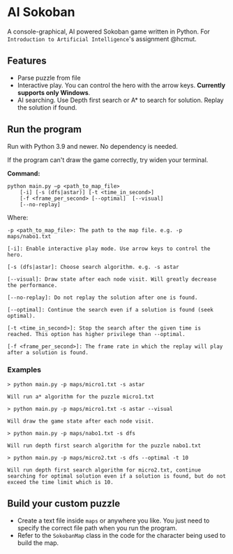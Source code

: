 # AI Sokoban
A console-graphical, AI powered Sokoban game written in Python.
For ```Introduction to Artificial Intelligence```'s assignment @hcmut.

## Features
- Parse puzzle from file
- Interactive play. You can control the hero with the arrow keys. **Currently supports only Windows**.
- AI searching. Use Depth first search or A* to search for solution. Replay the solution if found.
## Run the program
Run with Python 3.9 and newer. No dependency is needed.

If the program can't draw the game correctly, try widen your terminal.

**Command:**
```
python main.py –p <path_to_map_file>
	[-i] [-s (dfs|astar)] [-t <time_in_second>]
	[-f <frame_per_second> [--optimal]	[--visual]
	[--no-replay]
```
Where:
```
-p <path_to_map_file>: The path to the map file. e.g. -p maps/nabo1.txt

[-i]: Enable interactive play mode. Use arrow keys to control the hero.

[-s (dfs|astar]: Choose search algorithm. e.g. -s astar

[--visual]: Draw state after each node visit. Will greatly decrease the performance.

[--no-replay]: Do not replay the solution after one is found.

[--optimal]: Continue the search even if a solution is found (seek optimal).

[-t <time_in_second>]: Stop the search after the given time is reached. This option has higher privilege than --optimal.

[-f <frame_per_second>]: The frame rate in which the replay will play after a solution is found.

```

### Examples
```
> python main.py -p maps/micro1.txt -s astar

Will run a* algorithm for the puzzle micro1.txt
```

```
> python main.py -p maps/micro1.txt -s astar --visual

Will draw the game state after each node visit.
```

```
> python main.py -p maps/nabo1.txt -s dfs

Will run depth first search algorithm for the puzzle nabo1.txt
```

```
> python main.py -p maps/micro2.txt -s dfs --optimal -t 10

Will run depth first search algorithm for micro2.txt, continue searching for optimal solution even if a solution is found, but do not exceed the time limit which is 10.
```

## Build your custom puzzle
- Create a text file inside ```maps``` or anywhere you like. You just need to specify the correct file path when you run the program.
- Refer to the ```SokobanMap``` class in the code for the character being used to build the map.